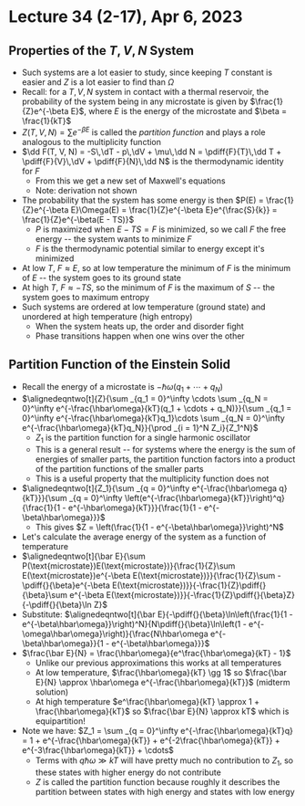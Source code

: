 # Lecture 34 (2-17), Apr 6, 2023

## Properties of the $T, V, N$ System

* Such systems are a lot easier to study, since keeping $T$ constant is easier and $Z$ is a lot easier to find than $\Omega$
* Recall: for a $T, V, N$ system in contact with a thermal reservoir, the probability of the system being in any microstate is given by $\frac{1}{Z}e^{-\beta E}$, where $E$ is the energy of the microstate and $\beta = \frac{1}{kT}$
* $Z(T, V, N) = \sum e^{-\beta E}$ is called the *partition function* and plays a role analogous to the multiplicity function
* $\dd F(T, V, N) = -S\,\dT - p\,\dV + \mu\,\dd N = \pdiff{F}{T}\,\dd T + \pdiff{F}{V}\,\dV + \pdiff{F}{N}\,\dd N$ is the thermodynamic identity for $F$
	* From this we get a new set of Maxwell's equations
	* Note: derivation not shown
* The probability that the system has some energy is then $P(E) = \frac{1}{Z}e^{-\beta E}\Omega(E) = \frac{1}{Z}e^{-\beta E}e^{\frac{S}{k}} = \frac{1}{Z}e^{-\beta(E - TS)}$
	* $P$ is maximized when $E - TS = F$ is minimized, so we call $F$ the free energy -- the system wants to minimize $F$
	* $F$ is the thermodynamic potential similar to energy except it's minimized
* At low $T$, $F \approx E$, so at low temperature the minimum of $F$ is the minimum of $E$ -- the system goes to its ground state
* At high $T$, $F \approx -TS$, so the minimum of $F$ is the maximum of $S$ -- the system goes to maximum entropy
* Such systems are ordered at low temperature (ground state) and unordered at high temperature (high entropy)
	* When the system heats up, the order and disorder fight
	* Phase transitions happen when one wins over the other

## Partition Function of the Einstein Solid

* Recall the energy of a microstate is $-\hbar\omega (q_1 + \cdots + q_N)$
* $\alignedeqntwo[t]{Z}{\sum _{q_1 = 0}^\infty \cdots \sum _{q_N = 0}^\infty e^{-\frac{\hbar\omega}{kT}(q_1 + \cdots + q_N)}}{\sum _{q_1 = 0}^\infty e^{-\frac{\hbar\omega}{kT}q_1}\cdots \sum _{q_N = 0}^\infty e^{-\frac{\hbar\omega}{kT}q_N}}{\prod _{i = 1}^N Z_i}{Z_1^N}$
	* $Z_1$ is the partition function for a single harmonic oscillator
	* This is a general result -- for systems where the energy is the sum of energies of smaller parts, the partition function factors into a product of the partition functions of the smaller parts
	* This is a useful property that the multiplicity function does not
* $\alignedeqntwo[t]{Z_1}{\sum _{q = 0}^\infty e^{-\frac{\hbar\omega q}{kT}}}{\sum _{q = 0}^\infty \left(e^{-\frac{\hbar\omega}{kT}}\right)^q}{\frac{1}{1 - e^{-\hbar\omega}{kT}}}{\frac{1}{1 - e^{-\beta\hbar\omega}}}$
	* This gives $Z = \left(\frac{1}{1 - e^{-\beta\hbar\omega}}\right)^N$
* Let's calculate the average energy of the system as a function of temperature
* $\alignedeqntwo[t]{\bar E}{\sum P(\text{microstate})E(\text{microstate})}{\frac{1}{Z}\sum E(\text{microstate})e^{-\beta E(\text{microstate})}}{\frac{1}{Z}\sum -\pdiff{}{\beta}e^{-\beta E(\text{microstate})}}{-\frac{1}{Z}\pdiff{}{\beta}\sum e^{-\beta E(\text{microstate})}}{-\frac{1}{Z}\pdiff{}{\beta}Z}{-\pdiff{}{\beta}\ln Z}$
* Substitute: $\alignedeqntwo[t]{\bar E}{-\pdiff{}{\beta}\ln\left(\frac{1}{1 - e^{-\beta\hbar\omega}}\right)^N}{N\pdiff{}{\beta}\ln\left(1 - e^{-\omega\hbar\omega}\right)}{\frac{N\hbar\omega e^{-\beta\hbar\omega}}{1 - e^{-\beta\hbar\omega}}}$
* $\frac{\bar E}{N} = \frac{\hbar\omega}{e^\frac{\hbar\omega}{kT} - 1}$
	* Unlike our previous approximations this works at all temperatures
	* At low temperature, $\frac{\hbar\omega}{kT} \gg 1$ so $\frac{\bar E}{N} \approx \hbar\omega e^{-\frac{\hbar\omega}{kT}}$ (midterm solution)
	* At high temperature $e^\frac{\hbar\omega}{kT} \approx 1 + \frac{\hbar\omega}{kT}$ so $\frac{\bar E}{N} \approx kT$ which is equipartition!
* Note we have: $Z_1 = \sum _{q = 0}^\infty e^{-\frac{\hbar\omega}{kT}q} = 1 + e^{-\frac{\hbar\omega}{kT}} + e^{-2\frac{\hbar\omega}{kT}} + e^{-3\frac{\hbar\omega}{kT}} + \cdots$
	* Terms with $q\hbar\omega \gg kT$ will have pretty much no contribution to $Z_1$, so these states with higher energy do not contribute
	* $Z$ is called the partition function because roughly it describes the partition between states with high energy and states with low energy

